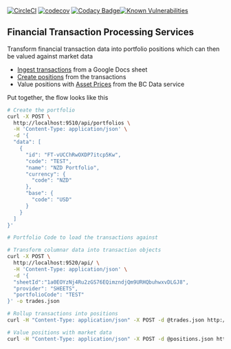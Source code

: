 
[![CircleCI](https://circleci.com/gh/monowai/beancounter.svg?style=svg)](https://circleci.com/gh/monowai/beancounter) [![codecov](https://codecov.io/gh/monowai/beancounter/branch/master/graph/badge.svg)](https://codecov.io/gh/monowai/beancounter) [![Codacy Badge](https://api.codacy.com/project/badge/Grade/2bfdd3f89fbc47b0b9d8920fe094ccd9)](https://www.codacy.com/manual/monowai/beancounter?utm_source=github.com&amp;utm_medium=referral&amp;utm_content=monowai/beancounter&amp;utm_campaign=Badge_Grade)[![Known Vulnerabilities](https://snyk.io/test/github/monowai/beancounter/badge.svg)](https://snyk.io/test/github/monowai/beancounter)

## Financial Transaction Processing Services

Transform financial transaction data into portfolio positions which can then be valued against market data 
    
*   [Ingest transactions](jar-shell/README.md) from a Google Docs sheet
*   [Create positions](svc-position/README.md) from the transactions
*   Value positions with [Asset Prices](svc-data/README.md) from the BC Data service  
    
Put together, the flow looks like this

```bash
# Create the portfolio
curl -X POST \
  http://localhost:9510/api/portfolios \
  -H 'Content-Type: application/json' \
  -d '{
  "data": [
    {
      "id": "FT-vUCChRwOXDP7itcp5Kw",
      "code": "TEST",
      "name": "NZD Portfolio",
      "currency": {
        "code": "NZD"
      },
      "base": {
        "code": "USD"
      }
    }
  ]
}'

# Portfolio Code to load the transactions against

# Transform columnar data into transaction objects
curl -X POST \
  http://localhost:9520/api/ \
  -H 'Content-Type: application/json' \
  -d '{
  "sheetId":"1a0EOYzNj4Ru2zGS76EQimzndjQm9URHQbuhwxvDLGJ8",
  "provider": "SHEETS",
  "portfolioCode": "TEST"
}' -o trades.json 

# Rollup transactions into positions
curl -H "Content-Type: application/json" -X POST -d @trades.json http://localhost:9500/api/ > positions.json

# Value positions with market data    
curl -H "Content-Type: application/json" -X POST -d @positions.json http://localhost:9500/api/value > valuedPositions.json
```

